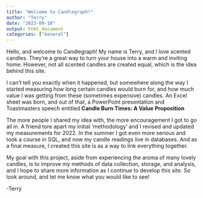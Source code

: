 ```yaml
---
title: "Welcome to Candlegraph!"
author: "Terry"
date: "2023-09-10"
output: html_document
categories: ["General"]
---
```




Hello, and welcome to Candlegraph! My name is Terry, and I love scented candles. They’re a great way to turn your house into a warm and inviting home. However, not all scented candles are created equal, which is the idea behind this site.

I can’t tell you exactly when it happened, but somewhere along the way I started measuring how long certain candles would burn for, and how much value I was getting from these (sometimes expensive) candles. An Excel sheet was born, and out of that, a PowerPoint presentation and Toastmasters speech entitled **Candle Burn Times: A Value Proposition**

The more people I shared my idea with, the more encouragement I got to go all in. A friend tore apart my initial ‘methodology’ and I revised and updated my measurements for 2022. In the summer I got even more serious and took a course in SQL, and now my candle readings live in databases. And as a final measure, I created this site is as a way to link everything together.

My goal with this project, aside from experiencing the aroma of many lovely candles, is to improve my methods of data collection, storage, and analysis, and I hope to share more information as I continue to develop this site. So look around, and let me know what you would like to see!

-Terry
